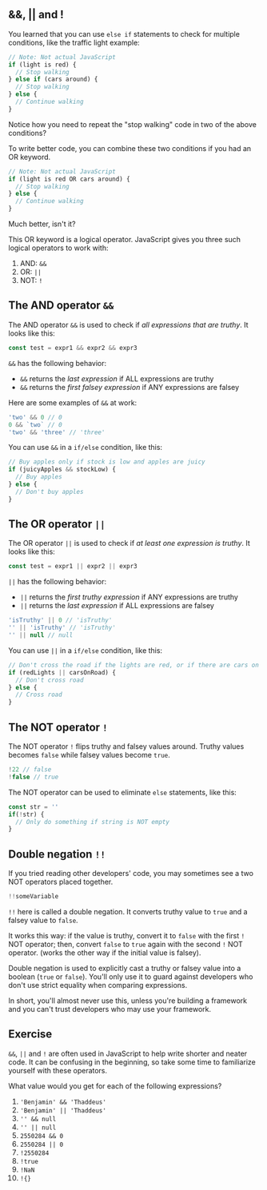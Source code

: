 ## &&, || and !

You learned that you can use `else if` statements to check for multiple conditions, like the traffic light example:

```js
// Note: Not actual JavaScript
if (light is red) {
  // Stop walking
} else if (cars around) {
  // Stop walking
} else {
  // Continue walking
}
```

Notice how you need to repeat the "stop walking" code in two of the above conditions?

To write better code, you can combine these two conditions if you had an OR keyword.

```js
// Note: Not actual JavaScript
if (light is red OR cars around) {
  // Stop walking
} else {
  // Continue walking
}
```

Much better, isn't it?

This OR keyword is a logical operator. JavaScript gives you three such logical operators to work with:

1. AND: `&&`
2. OR: `||`
3. NOT: `!`

## The AND operator `&&`

The AND operator `&&` is used to check if *all expressions that are truthy*. It looks like this:

```js
const test = expr1 && expr2 && expr3
```

`&&` has the following behavior:

- `&&` returns the *last expression* if ALL expressions are truthy
- `&&` returns the *first falsey expression* if ANY expressions are falsey

Here are some examples of `&&` at work:

```js
'two' && 0 // 0
0 && `two` // 0
'two' && 'three' // 'three'
```

You can use `&&` in a `if/else` condition, like this:

```js
// Buy apples only if stock is low and apples are juicy
if (juicyApples && stockLow) {
  // Buy apples
} else {
  // Don't buy apples
}
```

## The OR operator `||`

The OR operator `||` is used to check if *at least one expression is truthy*. It looks like this:

```js
const test = expr1 || expr2 || expr3
```

`||` has the following behavior:

- `||` returns the *first truthy expression* if ANY expressions are truthy
- `||` returns the *last expression* if ALL expressions are falsey

```js
'isTruthy' || 0 // 'isTruthy'
'' || 'isTruthy' // 'isTruthy'
'' || null // null
```

You can use `||` in a `if/else` condition, like this:

```js
// Don't cross the road if the lights are red, or if there are cars on the road
if (redLights || carsOnRoad) {
  // Don't cross road
} else {
  // Cross road
}
```

## The NOT operator `!`

The NOT operator `!` flips truthy and falsey values around. Truthy values becomes `false` while falsey values become `true`.

```js
!22 // false
!false // true
```

The NOT operator can be used to eliminate `else` statements, like this:

```js
const str = ''
if(!str) {
  // Only do something if string is NOT empty
}
```

## Double negation `!!`

If you tried reading other developers' code, you may sometimes see a two NOT operators placed together.

```js
!!someVariable
```

`!!` here is called a double negation. It converts truthy value to `true` and a falsey value to `false`.

It works this way: if the value is truthy, convert it to `false` with the first `!` NOT operator; then, convert `false` to `true` again with the second `!` NOT operator. (works the other way if the initial value is falsey).

Double negation is used to explicitly cast a truthy or falsey value into a boolean (`true` or `false`). You'll only use it to guard against developers who don't use strict equality when comparing expressions.

In short, you'll almost never use this, unless you're building a framework and you can't trust developers who may use your framework.

## Exercise

`&&`, `||` and `!` are often used in JavaScript to help write shorter and neater code. It can be confusing in the beginning, so take some time to familiarize yourself with these operators.

What value would you get for each of the following expressions?

1. `'Benjamin' && 'Thaddeus'`
2. `'Benjamin' || 'Thaddeus'`
3. `'' && null`
4. `'' || null`
5. `2550284 && 0`
6. `2550284 || 0`
7. `!2550284`
8. `!true`
9. `!NaN`
10. `!{}`
